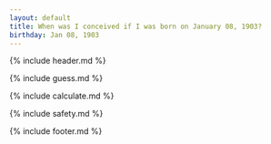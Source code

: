 ```yaml
---
layout: default
title: When was I conceived if I was born on January 08, 1903?
birthday: Jan 08, 1903
---
```


{% include header.md %}

{% include guess.md %}

{% include calculate.md %}

{% include safety.md %}

{% include footer.md %}



